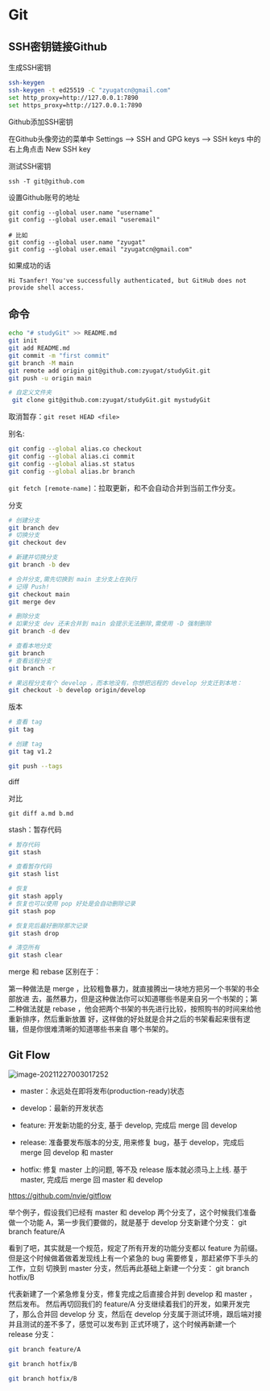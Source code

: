 # Git

## SSH密钥链接Github

生成SSH密钥

```sh
ssh-keygen
ssh-keygen -t ed25519 -C "zyugatcn@gmail.com"
set http_proxy=http://127.0.0.1:7890
set https_proxy=http://127.0.0.1:7890
```

Github添加SSH密钥

在Github头像旁边的菜单中 Settings --> SSH and GPG keys --> SSH keys 中的右上角点击 New SSH key



测试SSH密钥

```shell
ssh -T git@github.com
```

设置Github账号的地址

```shell
git config --global user.name "username"
git config --global user.email "useremail"

# 比如
git config --global user.name "zyugat"
git config --global user.email "zyugatcn@gmail.com"
```

如果成功的话

```shell
Hi Tsanfer! You've successfully authenticated, but GitHub does not provide shell access.
```



## 命令

```sh
echo "# studyGit" >> README.md
git init
git add README.md
git commit -m "first commit"
git branch -M main
git remote add origin git@github.com:zyugat/studyGit.git
git push -u origin main

# 自定义文件夹
 git clone git@github.com:zyugat/studyGit.git mystudyGit
```



取消暂存：`git reset HEAD <file>`



别名:

```sh
git config --global alias.co checkout
git config --global alias.ci commit
git config --global alias.st status
git config --global alias.br branch
```



`git fetch [remote-name]`：拉取更新，和不会自动合并到当前工作分支。





分支

```sh
# 创建分支
git branch dev
# 切换分支
git checkout dev

# 新建并切换分支
git branch -b dev

# 合并分支,需先切换到 main 主分支上在执行
# 记得 Push!
git checkout main
git merge dev

# 删除分支
# 如果分支 dev 还未合并到 main 会提示无法删除,需使用 -D 强制删除
git branch -d dev

# 查看本地分支
git branch
# 查看远程分支
git branch -r

# 果远程分支有个 develop ，而本地没有，你想把远程的 develop 分支迁到本地：
git checkout -b develop origin/develop
```



版本

```sh
# 查看 tag
git tag

# 创建 tag
git tag v1.2

git push --tags
```



diff

对比

`git diff a.md b.md`



stash：暂存代码

```sh
# 暂存代码
git stash

# 查看暂存代码
git stash list

# 恢复
git stash apply
# 恢复也可以使用 pop 好处是会自动删除记录
git stash pop

# 恢复完后最好删除那次记录
git stash drop

# 清空所有
git stash clear
```





merge 和 rebase 区别在于：

第一种做法是 merge ，比较粗鲁暴力，就直接腾出一块地方把另一个书架的书全部放进 去，虽然暴力，但是这种做法你可以知道哪些书是来自另一个书架的；第二种做法就是 rebase ，他会把两个书架的书先进行比较，按照购书的时间来给他重新排序，然后重新放置 好，这样做的好处就是合并之后的书架看起来很有逻辑，但是你很难清晰的知道哪些书来自 哪个书架的。



## Git Flow

![image-20211227003017252](http://img.zyugat.cn/zyuimg/2021-12-26_3104c7cea71f3.png)



- master：永远处在即将发布(production-ready)状态 

- develop：最新的开发状态



- feature: 开发新功能的分支, 基于 develop, 完成后 merge 回 develop 

- release: 准备要发布版本的分支, 用来修复 bug，基于 develop，完成后 merge 回 develop 和 master 

- hotfix: 修复 master 上的问题, 等不及 release 版本就必须马上上线. 基于 master, 完成后 merge 回 master 和 develop



https://github.com/nvie/gitflow



举个例子，假设我们已经有 master 和 develop 两个分支了，这个时候我们准备做一个功能 A，第一步我们要做的，就是基于 develop 分支新建个分支： git branch feature/A 

看到了吧，其实就是一个规范，规定了所有开发的功能分支都以 feature 为前缀。 但是这个时候做着做着发现线上有一个紧急的 bug 需要修复，那赶紧停下手头的工作，立刻 切换到 master 分支，然后再此基础上新建一个分支： git branch hotfix/B 

代表新建了一个紧急修复分支，修复完成之后直接合并到 develop 和 master ，然后发布。 然后再切回我们的 feature/A 分支继续着我们的开发，如果开发完了，那么合并回 develop 分 支，然后在 develop 分支属于测试环境，跟后端对接并且测试的差不多了，感觉可以发布到 正式环境了，这个时候再新建一个 release 分支：

```sh
git branch feature/A

git branch hotfix/B

git branch hotfix/B
```


